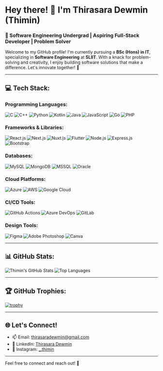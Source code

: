# Hey there! 👋 I'm Thirasara Dewmin (Thimin)

### 🚀 Software Engineering Undergrad | Aspiring Full-Stack Developer | Problem Solver

Welcome to my GitHub profile! I'm currently pursuing a **BSc (Hons) in IT**, specializing in **Software Engineering** at **SLIIT**. With a knack for problem-solving and creativity, I enjoy building software solutions that make a difference. Let's innovate together! 🚀

---

## 💻 Tech Stack:

### Programming Languages:
![C](https://img.shields.io/badge/-C-00599C?style=flat&logo=c&logoColor=white)
![C++](https://img.shields.io/badge/-C++-00599C?style=flat&logo=c%2B%2B&logoColor=white)
![Python](https://img.shields.io/badge/-Python-3776AB?style=flat&logo=python&logoColor=white)
![Kotlin](https://img.shields.io/badge/-Kotlin-0095D5?style=flat&logo=kotlin&logoColor=white)
![Java](https://img.shields.io/badge/-Java-007396?style=flat&logo=java&logoColor=white)
![JavaScript](https://img.shields.io/badge/-JavaScript-F7DF1E?style=flat&logo=javascript&logoColor=black)
![Go](https://img.shields.io/badge/-Go-00ADD8?style=flat&logo=go&logoColor=white)
![PHP](https://img.shields.io/badge/-PHP-777BB4?style=flat&logo=php&logoColor=white)

### Frameworks & Libraries:
![React.js](https://img.shields.io/badge/-React-61DAFB?style=flat&logo=react&logoColor=black)
![Next.js](https://img.shields.io/badge/-Next.js-000000?style=flat&logo=next.js&logoColor=white)
![Nuxt.js](https://img.shields.io/badge/-Nuxt.js-00DC82?style=flat&logo=nuxt.js&logoColor=white)
![Flutter](https://img.shields.io/badge/-Flutter-02569B?style=flat&logo=flutter&logoColor=white)
![Node.js](https://img.shields.io/badge/-Node.js-339933?style=flat&logo=node.js&logoColor=white)
![Express.js](https://img.shields.io/badge/-Express.js-000000?style=flat&logo=express&logoColor=white)
![Bootstrap](https://img.shields.io/badge/-Bootstrap-7952B3?style=flat&logo=bootstrap&logoColor=white)

### Databases:
![MySQL](https://img.shields.io/badge/-MySQL-4479A1?style=flat&logo=mysql&logoColor=white)
![MongoDB](https://img.shields.io/badge/-MongoDB-47A248?style=flat&logo=mongodb&logoColor=white)
![MSSQL](https://img.shields.io/badge/-MSSQL-CC2927?style=flat&logo=microsoft-sql-server&logoColor=white)
![Oracle](https://img.shields.io/badge/-Oracle-F80000?style=flat&logo=oracle&logoColor=white)

### Cloud Platforms:
![Azure](https://img.shields.io/badge/-Azure-0078D4?style=flat&logo=microsoft-azure&logoColor=white)
![AWS](https://img.shields.io/badge/-AWS-232F3E?style=flat&logo=amazon-aws&logoColor=white)
![Google Cloud](https://img.shields.io/badge/-Google%20Cloud-4285F4?style=flat&logo=google-cloud&logoColor=white)

### CI/CD Tools:
![GitHub Actions](https://img.shields.io/badge/-GitHub%20Actions-2088FF?style=flat&logo=github-actions&logoColor=white)
![Azure DevOps](https://img.shields.io/badge/-Azure%20DevOps-0078D7?style=flat&logo=azure-devops&logoColor=white)
![GitLab](https://img.shields.io/badge/-GitLab-FCA121?style=flat&logo=gitlab&logoColor=white)

### Design Tools:
![Figma](https://img.shields.io/badge/-Figma-F24E1E?style=flat&logo=figma&logoColor=white)
![Adobe Photoshop](https://img.shields.io/badge/-Adobe%20Photoshop-31A8FF?style=flat&logo=adobe-photoshop&logoColor=white)
![Canva](https://img.shields.io/badge/-Canva-00C4CC?style=flat&logo=canva&logoColor=white)

---

## 📊 GitHub Stats:

![Thimin's GitHub Stats](https://github-readme-stats.vercel.app/api?username=thimin&show_icons=true&theme=radical)
![Top Languages](https://github-readme-stats.vercel.app/api/top-langs/?username=thimin&layout=compact&theme=radical)

---

## 🏆 GitHub Trophies:

[![trophy](https://github-profile-trophy.vercel.app/?username=thimin&theme=radical&margin-w=15&margin-h=15)](https://github.com/ryo-ma/github-profile-trophy)

---

## 🌐 Let's Connect!

- 📫 Email: [thirasaradewmin@gmail.com](mailto:thirasaradewmin@gmail.com)
- 💼 LinkedIn: [Thirasara Dewmin](https://www.linkedin.com/in/thirasara-dewmin-godawattage/)
- 📸 Instagram: [_.thimin](https://www.instagram.com/_.thimin/)

---

Feel free to connect and reach out! 🚀
